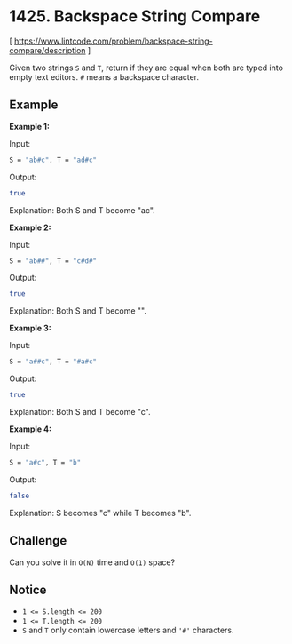 # 1425. Backspace String Compare
[ https://www.lintcode.com/problem/backspace-string-compare/description ]

Given two strings `S` and `T`, return if they are equal when both are typed into empty text editors. `#` means a backspace character.

## Example
**Example 1:**

Input:
```sh
S = "ab#c", T = "ad#c"
```
Output:
```sh
true
```
Explanation: 
Both S and T become "ac".

**Example 2:**

Input:
```sh
S = "ab##", T = "c#d#"
```
Output:
```sh
true
```
Explanation: 
Both S and T become "".

**Example 3:**

Input:
```sh
S = "a##c", T = "#a#c"
```
Output:
```sh
true
```
Explanation: 
Both S and T become "c".

**Example 4:**

Input:
```sh
S = "a#c", T = "b"
```
Output:
```sh
false
```
Explanation: 
S becomes "c" while T becomes "b".

## Challenge
Can you solve it in `O(N)` time and `O(1)` space?

## Notice
- `1 <= S.length <= 200`
- `1 <= T.length <= 200`
- `S` and `T` only contain lowercase letters and `'#'` characters.